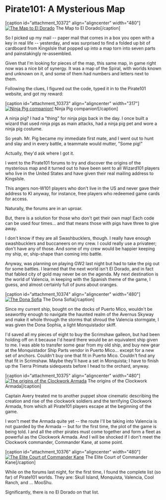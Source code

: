 # Pirate101: A Mysterious Map

[caption id="attachment\_10372" align="aligncenter" width="480"][![](http://westkarana.com/wp-content/uploads/2012/10/IMG_7463-480x360.jpg "The Map to El Dorado")](http://westkarana.com/wp-content/uploads/2012/10/IMG_7463.jpg) The Map to El Dorado[/caption]

So I picked up my mail -- paper mail that comes in a box you open with a key in real life -- yesterday, and was surprised to find a folded up bit of cardboard from KingsIsle that popped up into a map torn into seven parts and painstakingly re-assembled.

Given that I'm looking for pieces of the map, this same map, in game right now was a nice bit of synergy. It was a map of the Spiral, with worlds known and unknown on it, and some of them had numbers and letters next to them.

Following the clues, I figured out the code, typed it in to the Pirate101 website, and got my reward:

[caption id="attachment\_10373" align="aligncenter" width="317"][![](http://westkarana.com/wp-content/uploads/2012/10/Pirate-2012-10-22-21-04-06-38.jpg "Ninja Pig companion!")](http://westkarana.com/wp-content/uploads/2012/10/Pirate-2012-10-22-21-04-06-38.jpg) Ninja Pig companion![/caption]

A ninja pig? I had a "thing" for ninja pigs back in the day. I once built a wizard that used ninja pigs as main attacks, had a ninja pig pet and wore a ninja pig costume.

So yeah. Mr. Pig became my immediate first mate, and I went out to hunt and slay and in every battle, a teammate would mutter, "Some pig!"

Actually, they'd ask where I got it.

I went to the Pirate101 forums to try and discover the origins of the mysterious map and it turned out to have been sent to all Wizard101 players who live in the United States and have given their real mailing address to KingsIsle.

This angers non-W101 players who don't live in the US and never gave their address to KI anyway, for instance, free players who redeemed game cards for access.

Naturally, the forums are in an uproar.

But, there is a solution for those who don't get their own map! Each code can be used four times... and that means those with pigs have three to give away.

I don't know if they are all Swashbucklers, though. I really have enough swashbucklers and buccaneers on my crew. I could really use a privateer; don't have any of those. And some of my crew would be happier keeping my ship, er, ship-shape than coming into battle.

Anyway, was planning on playing GW2 last night but had to take the pig out for some battles. I learned that the next world isn't El Dorado, and in fact that fabled city of gold may never be on the agenda. My next destination is the world of Valencia, in keeping with the Spanish theme of the game, I guess, and almost certainly full of puns about oranges.

[caption id="attachment\_10374" align="aligncenter" width="480"][![](http://westkarana.com/wp-content/uploads/2012/10/Pirate-2012-10-23-07-43-58-49-480x342.jpg "The Dona Sofia")](http://westkarana.com/wp-content/uploads/2012/10/Pirate-2012-10-23-07-43-58-49.jpg) The Dona Sofia[/caption]

Since my current ship, bought on the docks of Puerto Mico, wouldn't be seaworthy enough to navigate the haunted realm of the Avernus Skyway and make it whole through the storms that shroud the Valencia stormgate, I was given the Dona Sophia, a light Monquistador skiff.

I'd saved all my pieces of eight to buy the Scrimshaw galleon, but had been holding off on it because I'd heard there would be an equivalent ship given to me. I was able to transfer some gear from my old ship, and buy new gear at the Monquistador Ship Parts vendor in Puerto Mico... except for a new set of anchors. Couldn't buy one that fit in Puerto Mico. Couldn't find any that fit in Scrimshaw. Maybe they'll have a set in Monquista; I have to finish up the Tierra Primata sidequests before I head to the orchard, anyway.

[caption id="attachment\_10375" align="aligncenter" width="480"][![](http://westkarana.com/wp-content/uploads/2012/10/Pirate-2012-10-22-20-09-52-74-480x376.jpg "The origins of the Clockwork Armada")](http://westkarana.com/wp-content/uploads/2012/10/Pirate-2012-10-22-20-09-52-74.jpg) The origins of the Clockwork Armada[/caption]

Captain Avery treated me to another puppet show cinematic describing the creation and rise of the clockwork soldiers and the terrifying Clockwork Armada, from which all Pirate101 players escape at the beginning of the game.

I won't meet the Armada quite yet -- the route I'll be taking into Valencia is not guarded by the Armada -- but for the first time, the plot of the game is being told. I and all the other pirates must come together and form a fleet as powerful as the Clockwork Armada. And I will be shocked if I don't meet the Clockwork commander, Commander Kane, at some point.

[caption id="attachment\_10376" align="aligncenter" width="480"][![](http://westkarana.com/wp-content/uploads/2012/10/Pirate-2012-10-22-20-10-18-76-480x376.jpg "The Elite Court of Commander Kane")](http://westkarana.com/wp-content/uploads/2012/10/Pirate-2012-10-22-20-10-18-76.jpg) The Elite Court of Commander Kane[/caption]

While on the forums last night, for the first time, I found the complete list (so far) of Pirate101 worlds. They are: Skull Island, Monquista, Valencia, Cool Ranch, and ... MooShu.

Significantly, there is no El Dorado on that list.


